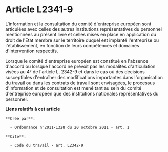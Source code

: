 # Article L2341-9

L'information et la consultation du comité d'entreprise européen sont articulées avec celles des autres institutions
représentatives du personnel mentionnées au présent livre et celles mises en place en application du droit de l'Etat membre
sur le territoire duquel est implanté l'entreprise ou l'établissement, en fonction de leurs compétences et domaines
d'intervention respectifs. 

Lorsque le comité d'entreprise européen est constitué en l'absence d'accord ou lorsque l'accord ne prévoit pas les modalités
d'articulation visées au 4° de l'article L. 2342-9 et dans le cas où des décisions susceptibles d'entraîner des modifications
importantes dans l'organisation du travail ou dans les contrats de travail sont envisagées, le processus d'information et de
consultation est mené tant au sein du comité d'entreprise européen que des institutions nationales représentatives du
personnel.

**Liens relatifs à cet article**

	**Créé par**:

	  - Ordonnance n°2011-1328 du 20 octobre 2011 - art. 1

	**Cite**:

	  - Code du travail - art. L2342-9
